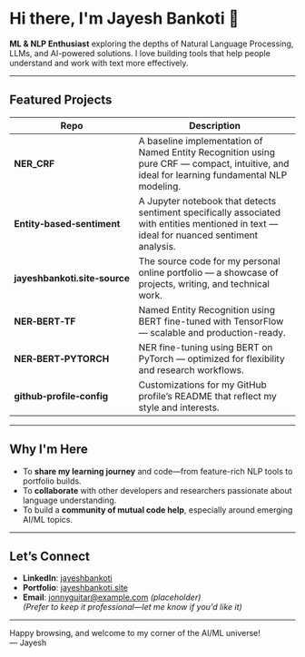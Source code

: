 # Hi there, I'm Jayesh Bankoti 👋

**ML & NLP Enthusiast** exploring the depths of Natural Language Processing, LLMs, and AI-powered solutions. I love building tools that help people understand and work with text more effectively.

---

##  Featured Projects

| Repo | Description |
|------|-------------|
| **NER_CRF** | A baseline implementation of Named Entity Recognition using pure CRF — compact, intuitive, and ideal for learning fundamental NLP modeling. |
| **Entity‑based‑sentiment** | A Jupyter notebook that detects sentiment specifically associated with entities mentioned in text — ideal for nuanced sentiment analysis. |
| **jayeshbankoti.site‑source** | The source code for my personal online portfolio — a showcase of projects, writing, and technical work. |
| **NER‑BERT‑TF** | Named Entity Recognition using BERT fine-tuned with TensorFlow — scalable and production-ready. |
| **NER‑BERT‑PYTORCH** | NER fine-tuning using BERT on PyTorch — optimized for flexibility and research workflows. |
| **github‑profile‑config** | Customizations for my GitHub profile’s README that reflect my style and interests. |

---

## Why I'm Here

- To **share my learning journey** and code—from feature-rich NLP tools to portfolio builds.
- To **collaborate** with other developers and researchers passionate about language understanding.
- To build a **community of mutual code help**, especially around emerging AI/ML topics.

---

## Let’s Connect

- **LinkedIn**: [jayeshbankoti](https://www.linkedin.com/in/jayeshbankoti)  
- **Portfolio**: [jayeshbankoti.site](https://jayeshbankoti.site)  
- **Email**: jonnyguitar@example.com *(placeholder)*  
  *(Prefer to keep it professional—let me know if you'd like it)*

---

Happy browsing, and welcome to my corner of the AI/ML universe!  
— Jayesh
